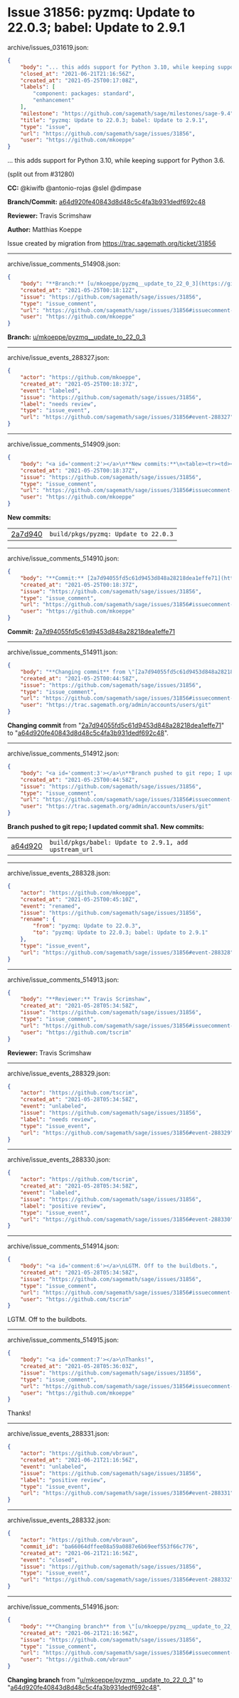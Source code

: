 # Issue 31856: pyzmq: Update to 22.0.3; babel: Update to 2.9.1

archive/issues_031619.json:
```json
{
    "body": "... this adds support for Python 3.10, while keeping support for Python 3.6.\n\n(split out from #31280)\n\n\n\n\n**CC:**  @kiwifb @antonio-rojas @slel @dimpase\n\n**Branch/Commit:** [a64d920fe40843d8d48c5c4fa3b931dedf692c48](https://github.com/sagemath/sagetrac-mirror/commit/a64d920fe40843d8d48c5c4fa3b931dedf692c48)\n\n**Reviewer:** Travis Scrimshaw\n\n**Author:** Matthias Koeppe\n\nIssue created by migration from https://trac.sagemath.org/ticket/31856\n\n",
    "closed_at": "2021-06-21T21:16:56Z",
    "created_at": "2021-05-25T00:17:08Z",
    "labels": [
        "component: packages: standard",
        "enhancement"
    ],
    "milestone": "https://github.com/sagemath/sage/milestones/sage-9.4",
    "title": "pyzmq: Update to 22.0.3; babel: Update to 2.9.1",
    "type": "issue",
    "url": "https://github.com/sagemath/sage/issues/31856",
    "user": "https://github.com/mkoeppe"
}
```
... this adds support for Python 3.10, while keeping support for Python 3.6.

(split out from #31280)




**CC:**  @kiwifb @antonio-rojas @slel @dimpase

**Branch/Commit:** [a64d920fe40843d8d48c5c4fa3b931dedf692c48](https://github.com/sagemath/sagetrac-mirror/commit/a64d920fe40843d8d48c5c4fa3b931dedf692c48)

**Reviewer:** Travis Scrimshaw

**Author:** Matthias Koeppe

Issue created by migration from https://trac.sagemath.org/ticket/31856





---

archive/issue_comments_514908.json:
```json
{
    "body": "**Branch:** [u/mkoeppe/pyzmq__update_to_22_0_3](https://github.com/sagemath/sagetrac-mirror/tree/u/mkoeppe/pyzmq__update_to_22_0_3)",
    "created_at": "2021-05-25T00:18:12Z",
    "issue": "https://github.com/sagemath/sage/issues/31856",
    "type": "issue_comment",
    "url": "https://github.com/sagemath/sage/issues/31856#issuecomment-514908",
    "user": "https://github.com/mkoeppe"
}
```

**Branch:** [u/mkoeppe/pyzmq__update_to_22_0_3](https://github.com/sagemath/sagetrac-mirror/tree/u/mkoeppe/pyzmq__update_to_22_0_3)



---

archive/issue_events_288327.json:
```json
{
    "actor": "https://github.com/mkoeppe",
    "created_at": "2021-05-25T00:18:37Z",
    "event": "labeled",
    "issue": "https://github.com/sagemath/sage/issues/31856",
    "label": "needs review",
    "type": "issue_event",
    "url": "https://github.com/sagemath/sage/issues/31856#event-288327"
}
```



---

archive/issue_comments_514909.json:
```json
{
    "body": "<a id='comment:2'></a>\n**New commits:**\n<table><tr><td><a href=\"https://github.com/sagemath/sagetrac-mirror/commit/2a7d94055fd5c61d9453d848a28218dea1effe71\">2a7d940</a></td><td><code>build/pkgs/pyzmq: Update to 22.0.3</code></td></tr></table>\n",
    "created_at": "2021-05-25T00:18:37Z",
    "issue": "https://github.com/sagemath/sage/issues/31856",
    "type": "issue_comment",
    "url": "https://github.com/sagemath/sage/issues/31856#issuecomment-514909",
    "user": "https://github.com/mkoeppe"
}
```

<a id='comment:2'></a>
**New commits:**
<table><tr><td><a href="https://github.com/sagemath/sagetrac-mirror/commit/2a7d94055fd5c61d9453d848a28218dea1effe71">2a7d940</a></td><td><code>build/pkgs/pyzmq: Update to 22.0.3</code></td></tr></table>




---

archive/issue_comments_514910.json:
```json
{
    "body": "**Commit:** [2a7d94055fd5c61d9453d848a28218dea1effe71](https://github.com/sagemath/sagetrac-mirror/commit/2a7d94055fd5c61d9453d848a28218dea1effe71)",
    "created_at": "2021-05-25T00:18:37Z",
    "issue": "https://github.com/sagemath/sage/issues/31856",
    "type": "issue_comment",
    "url": "https://github.com/sagemath/sage/issues/31856#issuecomment-514910",
    "user": "https://github.com/mkoeppe"
}
```

**Commit:** [2a7d94055fd5c61d9453d848a28218dea1effe71](https://github.com/sagemath/sagetrac-mirror/commit/2a7d94055fd5c61d9453d848a28218dea1effe71)



---

archive/issue_comments_514911.json:
```json
{
    "body": "**Changing commit** from \"[2a7d94055fd5c61d9453d848a28218dea1effe71](https://github.com/sagemath/sagetrac-mirror/commit/2a7d94055fd5c61d9453d848a28218dea1effe71)\" to \"[a64d920fe40843d8d48c5c4fa3b931dedf692c48](https://github.com/sagemath/sagetrac-mirror/commit/a64d920fe40843d8d48c5c4fa3b931dedf692c48)\".",
    "created_at": "2021-05-25T00:44:58Z",
    "issue": "https://github.com/sagemath/sage/issues/31856",
    "type": "issue_comment",
    "url": "https://github.com/sagemath/sage/issues/31856#issuecomment-514911",
    "user": "https://trac.sagemath.org/admin/accounts/users/git"
}
```

**Changing commit** from "[2a7d94055fd5c61d9453d848a28218dea1effe71](https://github.com/sagemath/sagetrac-mirror/commit/2a7d94055fd5c61d9453d848a28218dea1effe71)" to "[a64d920fe40843d8d48c5c4fa3b931dedf692c48](https://github.com/sagemath/sagetrac-mirror/commit/a64d920fe40843d8d48c5c4fa3b931dedf692c48)".



---

archive/issue_comments_514912.json:
```json
{
    "body": "<a id='comment:3'></a>\n**Branch pushed to git repo; I updated commit sha1.** **New commits:**\n<table><tr><td><a href=\"https://github.com/sagemath/sagetrac-mirror/commit/a64d920fe40843d8d48c5c4fa3b931dedf692c48\">a64d920</a></td><td><code>build/pkgs/babel: Update to 2.9.1, add upstream_url</code></td></tr></table>\n",
    "created_at": "2021-05-25T00:44:58Z",
    "issue": "https://github.com/sagemath/sage/issues/31856",
    "type": "issue_comment",
    "url": "https://github.com/sagemath/sage/issues/31856#issuecomment-514912",
    "user": "https://trac.sagemath.org/admin/accounts/users/git"
}
```

<a id='comment:3'></a>
**Branch pushed to git repo; I updated commit sha1.** **New commits:**
<table><tr><td><a href="https://github.com/sagemath/sagetrac-mirror/commit/a64d920fe40843d8d48c5c4fa3b931dedf692c48">a64d920</a></td><td><code>build/pkgs/babel: Update to 2.9.1, add upstream_url</code></td></tr></table>




---

archive/issue_events_288328.json:
```json
{
    "actor": "https://github.com/mkoeppe",
    "created_at": "2021-05-25T00:45:10Z",
    "event": "renamed",
    "issue": "https://github.com/sagemath/sage/issues/31856",
    "rename": {
        "from": "pyzmq: Update to 22.0.3",
        "to": "pyzmq: Update to 22.0.3; babel: Update to 2.9.1"
    },
    "type": "issue_event",
    "url": "https://github.com/sagemath/sage/issues/31856#event-288328"
}
```



---

archive/issue_comments_514913.json:
```json
{
    "body": "**Reviewer:** Travis Scrimshaw",
    "created_at": "2021-05-28T05:34:58Z",
    "issue": "https://github.com/sagemath/sage/issues/31856",
    "type": "issue_comment",
    "url": "https://github.com/sagemath/sage/issues/31856#issuecomment-514913",
    "user": "https://github.com/tscrim"
}
```

**Reviewer:** Travis Scrimshaw



---

archive/issue_events_288329.json:
```json
{
    "actor": "https://github.com/tscrim",
    "created_at": "2021-05-28T05:34:58Z",
    "event": "unlabeled",
    "issue": "https://github.com/sagemath/sage/issues/31856",
    "label": "needs review",
    "type": "issue_event",
    "url": "https://github.com/sagemath/sage/issues/31856#event-288329"
}
```



---

archive/issue_events_288330.json:
```json
{
    "actor": "https://github.com/tscrim",
    "created_at": "2021-05-28T05:34:58Z",
    "event": "labeled",
    "issue": "https://github.com/sagemath/sage/issues/31856",
    "label": "positive review",
    "type": "issue_event",
    "url": "https://github.com/sagemath/sage/issues/31856#event-288330"
}
```



---

archive/issue_comments_514914.json:
```json
{
    "body": "<a id='comment:6'></a>\nLGTM. Off to the buildbots.",
    "created_at": "2021-05-28T05:34:58Z",
    "issue": "https://github.com/sagemath/sage/issues/31856",
    "type": "issue_comment",
    "url": "https://github.com/sagemath/sage/issues/31856#issuecomment-514914",
    "user": "https://github.com/tscrim"
}
```

<a id='comment:6'></a>
LGTM. Off to the buildbots.



---

archive/issue_comments_514915.json:
```json
{
    "body": "<a id='comment:7'></a>\nThanks!",
    "created_at": "2021-05-28T05:36:03Z",
    "issue": "https://github.com/sagemath/sage/issues/31856",
    "type": "issue_comment",
    "url": "https://github.com/sagemath/sage/issues/31856#issuecomment-514915",
    "user": "https://github.com/mkoeppe"
}
```

<a id='comment:7'></a>
Thanks!



---

archive/issue_events_288331.json:
```json
{
    "actor": "https://github.com/vbraun",
    "created_at": "2021-06-21T21:16:56Z",
    "event": "unlabeled",
    "issue": "https://github.com/sagemath/sage/issues/31856",
    "label": "positive review",
    "type": "issue_event",
    "url": "https://github.com/sagemath/sage/issues/31856#event-288331"
}
```



---

archive/issue_events_288332.json:
```json
{
    "actor": "https://github.com/vbraun",
    "commit_id": "ba66064dffee08a59a0887e6b69eef553f66c776",
    "created_at": "2021-06-21T21:16:56Z",
    "event": "closed",
    "issue": "https://github.com/sagemath/sage/issues/31856",
    "type": "issue_event",
    "url": "https://github.com/sagemath/sage/issues/31856#event-288332"
}
```



---

archive/issue_comments_514916.json:
```json
{
    "body": "**Changing branch** from \"[u/mkoeppe/pyzmq__update_to_22_0_3](https://github.com/sagemath/sagetrac-mirror/tree/u/mkoeppe/pyzmq__update_to_22_0_3)\" to \"[a64d920fe40843d8d48c5c4fa3b931dedf692c48](https://github.com/sagemath/sagetrac-mirror/commit/a64d920fe40843d8d48c5c4fa3b931dedf692c48)\".",
    "created_at": "2021-06-21T21:16:56Z",
    "issue": "https://github.com/sagemath/sage/issues/31856",
    "type": "issue_comment",
    "url": "https://github.com/sagemath/sage/issues/31856#issuecomment-514916",
    "user": "https://github.com/vbraun"
}
```

**Changing branch** from "[u/mkoeppe/pyzmq__update_to_22_0_3](https://github.com/sagemath/sagetrac-mirror/tree/u/mkoeppe/pyzmq__update_to_22_0_3)" to "[a64d920fe40843d8d48c5c4fa3b931dedf692c48](https://github.com/sagemath/sagetrac-mirror/commit/a64d920fe40843d8d48c5c4fa3b931dedf692c48)".
